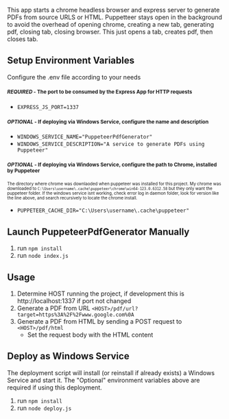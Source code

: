 This app starts a chrome headless browser and express server to generate PDFs from source URLS or HTML. Puppetteer stays
open in the background to avoid the overhead of opening chrome, creating a new tab, generating pdf, closing tab, closing
browser. This just opens a tab, creates pdf, then closes tab.

## Setup Environment Variables
Configure the .env file according to your needs
#### <sub>*REQUIRED* - The port to be consumed by the Express App for HTTP requests</sub>

* `EXPRESS_JS_PORT=1337`

#### <sub>*OPTIONAL* - If deploying via Windows Service, configure the name and description</sub>

* `WINDOWS_SERVICE_NAME="PuppeteerPdfGenerator"`
* `WINDOWS_SERVICE_DESCRIPTION="A service to generate PDFs using Puppeteer"`

#### <sub>*OPTIONAL* - If deploying via Windows Service, configure the path to Chrome, installed by Puppeteer</sub>

<sup><sub>The directory where chrome was downlaoded when puppeteer was installed for this project.
My chrome was downloaded to `C:\Users\username\.cache\puppeteer\chrome\win64-123.0.6312.58` but they only want the
puppeteer folder.
If the windows service isnt working, check error log in daemon folder, look for version like the line above, and search
recursively to locate the chrome install.</sub></sup>

* `PUPPETEER_CACHE_DIR="C:\Users\username\.cache\puppeteer"`

## Launch PuppeteerPdfGenerator Manually

1. run `npm install`
2. run `node index.js`

## Usage

1. Determine HOST running the project, if development this is http://localhost:1337 if port not changed
2. Generate a PDF from URL `<HOST>/pdf/url?target=https%3A%2F%2Fwww.google.com%0A`
3. Generate a PDF from HTML by sending a POST request to `<HOST>/pdf/html`
    * Set the request body with the HTML content

## Deploy as Windows Service

The deployment script will install (or reinstall if already exists) a Windows Service and start it. The "Optional" environment variables above are required if using this deployment.

1. run `npm install`
2. run `node deploy.js`
